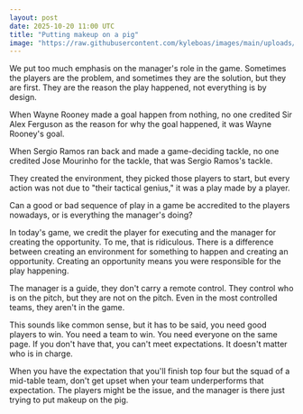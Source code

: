 ```yaml
---
layout: post
date: 2025-10-20 11:00 UTC
title: "Putting makeup on a pig"
image: "https://raw.githubusercontent.com/kyleboas/images/main/uploads/2025/10/19/Image-19Oct2025_15:56:11.png"
---
```


We put too much emphasis on the manager's role in the game. Sometimes the players are the problem, and sometimes they are the solution, but they are first. They are the reason the play happened, not everything is by design.

<!---more--->

When Wayne Rooney made a goal happen from nothing, no one credited Sir Alex Ferguson as the reason for why the goal happened, it was Wayne Rooney's goal.

When Sergio Ramos ran back and made a game-deciding tackle, no one credited Jose Mourinho for the tackle, that was Sergio Ramos's tackle.

They created the environment, they picked those players to start, but every action was not due to "their tactical genius," it was a play made by a player.

Can a good or bad sequence of play in a game be accredited to the players nowadays, or is everything the manager's doing?

In today's game, we credit the player for executing and the manager for creating the opportunity. To me, that is ridiculous. There is a difference between creating an environment for something to happen and creating an opportunity. Creating an opportunity means you were responsible for the play happening.

The manager is a guide, they don't carry a remote control. They control who is on the pitch, but they are not on the pitch. Even in the most controlled teams, they aren't in the game.

This sounds like common sense, but it has to be said, you need good players to win. You need a team to win. You need everyone on the same page. If you don't have that, you can't meet expectations. It doesn't matter who is in charge.

When you have the expectation that you'll finish top four but the squad of a mid-table team, don't get upset when your team underperforms that expectation. The players might be the issue, and the manager is there just trying to put makeup on the pig.